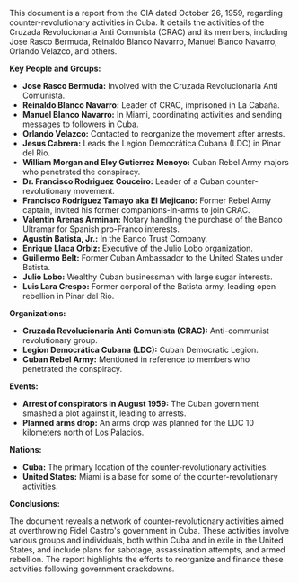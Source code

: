 This document is a report from the CIA dated October 26, 1959, regarding counter-revolutionary activities in Cuba. It details the activities of the Cruzada Revolucionaria Anti Comunista (CRAC) and its members, including Jose Rasco Bermuda, Reinaldo Blanco Navarro, Manuel Blanco Navarro, Orlando Velazco, and others.

**Key People and Groups:**

*   **Jose Rasco Bermuda:** Involved with the Cruzada Revolucionaria Anti Comunista.
*   **Reinaldo Blanco Navarro:** Leader of CRAC, imprisoned in La Cabaña.
*   **Manuel Blanco Navarro:** In Miami, coordinating activities and sending messages to followers in Cuba.
*   **Orlando Velazco:** Contacted to reorganize the movement after arrests.
*   **Jesus Cabrera:** Leads the Legion Democrática Cubana (LDC) in Pinar del Rio.
*   **William Morgan and Eloy Gutierrez Menoyo:** Cuban Rebel Army majors who penetrated the conspiracy.
*   **Dr. Francisco Rodriguez Couceiro:** Leader of a Cuban counter-revolutionary movement.
*   **Francisco Rodriguez Tamayo aka El Mejicano:** Former Rebel Army captain, invited his former companions-in-arms to join CRAC.
*   **Valentin Arenas Arminan:** Notary handling the purchase of the Banco Ultramar for Spanish pro-Franco interests.
*   **Agustin Batista, Jr.:** In the Banco Trust Company.
*   **Enrique Llaca Orbiz:** Executive of the Julio Lobo organization.
*   **Guillermo Belt:** Former Cuban Ambassador to the United States under Batista.
*   **Julio Lobo:** Wealthy Cuban businessman with large sugar interests.
*   **Luis Lara Crespo:** Former corporal of the Batista army, leading open rebellion in Pinar del Rio.

**Organizations:**

*   **Cruzada Revolucionaria Anti Comunista (CRAC):** Anti-communist revolutionary group.
*   **Legion Democrática Cubana (LDC):** Cuban Democratic Legion.
*   **Cuban Rebel Army:** Mentioned in reference to members who penetrated the conspiracy.

**Events:**

*   **Arrest of conspirators in August 1959:** The Cuban government smashed a plot against it, leading to arrests.
*   **Planned arms drop:** An arms drop was planned for the LDC 10 kilometers north of Los Palacios.

**Nations:**

*   **Cuba:** The primary location of the counter-revolutionary activities.
*   **United States:** Miami is a base for some of the counter-revolutionary activities.

**Conclusions:**

The document reveals a network of counter-revolutionary activities aimed at overthrowing Fidel Castro's government in Cuba. These activities involve various groups and individuals, both within Cuba and in exile in the United States, and include plans for sabotage, assassination attempts, and armed rebellion. The report highlights the efforts to reorganize and finance these activities following government crackdowns.
